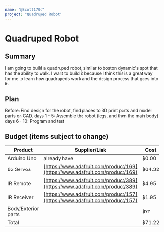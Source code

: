```yaml
---
name: "@Scott170c"
project: "Quadruped Robot"
---
```


# Quadruped Robot

## Summary
I am going to build a quadruped robot, similar to boston dynamic's spot that has the ability to walk. I want to build it because I think this is a great way for me to learn how quadrupeds work and the design process that goes into it.

## Plan

Before: Find design for the robot, find places to 3D print parts and model parts on CAD.
days 1 - 5: Assemble the robot (legs, and then the main body)
days 6 - 10: Program and test

## Budget (items subject to change)

| Product               | Supplier/Link                         | Cost   |
| --------------------- | ------------------------------------- | ------ |
| Arduino Uno           | already have                          | $0.00  |
| 8x Servos             | [https://www.adafruit.com/product/169](https://www.adafruit.com/product/169)  | $64.32 |
| IR Remote             | [https://www.adafruit.com/product/389](https://www.adafruit.com/product/389)  | $4.95   |
| IR Receiver           | [https://www.adafruit.com/product/157](https://www.adafruit.com/product/157)  | $1.95   |
| Body/Exterior parts   |                                       | $??  |
| Total           |                                       | $71.22 |
